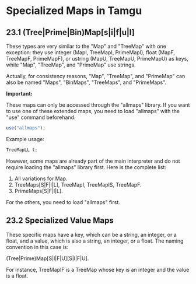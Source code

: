 # Specialized Maps in Tamgu

## 23.1 (Tree|Prime|Bin)Map[s|i|f|u|l]

These types are very similar to the "Map" and "TreeMap" with one exception: they use integer (MapI, TreeMapI, PrimeMapI), float (MapF, TreeMapF, PrimeMapF), or ustring (MapU, TreeMapU, PrimeMapU) as keys, while "Map", "TreeMap", and "PrimeMap" use strings. 

Actually, for consistency reasons, "Map", "TreeMap", and "PrimeMap" can also be named "Maps", "BinMaps", "TreeMaps", and "PrimeMaps".

**Important:** 

These maps can only be accessed through the "allmaps" library. If you want to use one of these extended maps, you need to load "allmaps" with the "use" command beforehand.

```javascript
use("allmaps");
```

Example usage:

```javascript
TreeMapLL t;
```

However, some maps are already part of the main interpreter and do not require loading the "allmaps" library first. Here is the complete list:

1) All variations for Map.
2) TreeMaps[S|F|I|L], TreeMapI, TreeMapIS, TreeMapF.
3) PrimeMaps[S|F|I|L].

For the others, you need to load "allmaps" first.

## 23.2 Specialized Value Maps

These specific maps have a key, which can be a string, an integer, or a float, and a value, which is also a string, an integer, or a float. The naming convention in this case is:

(Tree|Prime)Map[S|I|F|U][S|I|F|U].

For instance, TreeMapIF is a TreeMap whose key is an integer and the value is a float.